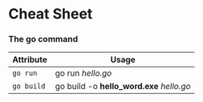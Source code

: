 # Cheat Sheet


### The **go** command

Attribute | Usage
------- | -----
```go run``` | go run _hello.go_
```go build``` | go build -o **hello_word.exe** _hello.go_
